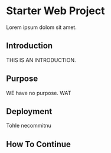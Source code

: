 # Starter Web Project

Lorem ipsum dolom sit amet.

## Introduction

THIS IS AN INTRODUCTION.

## Purpose

WE have no purpose. WAT

## Deployment

Tohle necommitnu

## How To Continue